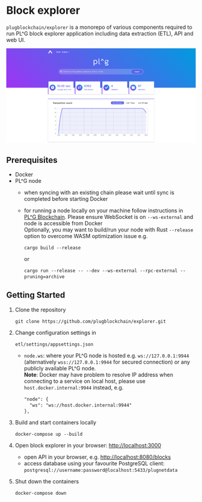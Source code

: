 Block explorer
========

`plugblockchain/explorer` is a monorepo of various components required to run PL^G block explorer application including data extraction (ETL), API and web UI.

![Screenshot](screenshot.png)

Prerequisites
-------------

-   Docker
-   PL^G node
    - when syncing with an existing chain please wait until sync is completed before starting Docker 
    - for running a node locally on your machine follow instructions in [PL^G Blockchain](../../../plug-blockchain). Please ensure WebSocket is on `--ws-external` and node is accessible from Docker  
    Optionally, you may want to build/run your node with Rust  `--release` option to overcome WASM optimization issue e.g.  

      ```
      cargo build --release
      ```
      or
      ```
      cargo run --release -- --dev --ws-external --rpc-external --pruning=archive
      ```       

Getting Started
----------

1.  Clone the repository

    ```
    git clone https://github.com/plugblockchain/explorer.git
    ```

2.  Change configuration settings in

        etl/settings/appsettings.json

    -   `node.ws`: where your PL^G node is hosted e.g. `ws://127.0.0.1:9944` (alternatively `wss://127.0.0.1:9944` for secured connection) or any publicly available PL^G node.   
    **Note**: Docker may have problem to resolve IP address when connecting to a service on local host, please use `host.docker.internal:9944` instead, e.g.

         ```
         "node": {
           "ws": "ws://host.docker.internal:9944"
         },
         ```

3.  Build and start containers locally

    ```
    docker-compose up --build
    ```

4.  Open block explorer in your browser: <http://localhost:3000>
    - open API in your browser, e.g. <http://localhost:8080/blocks>
    - access database using your favourite PostgreSQL client: `postgresql://username:password@localhost:5433/plugnetdata`

5.  Shut down the containers

    ```
    docker-compose down
    ```
